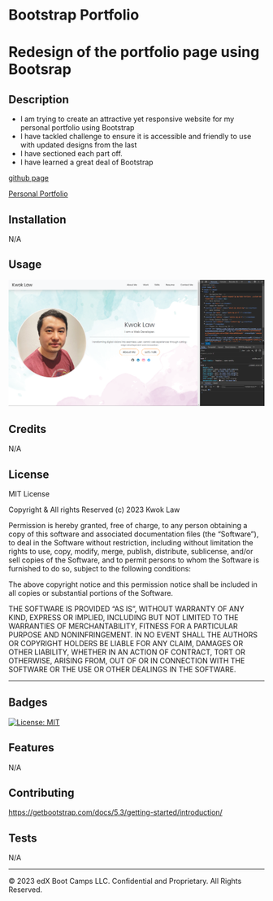 # Bootstrap Portfolio
# Redesign of the portfolio page using Bootsrap



## Description 

- I am trying to create an attractive yet responsive website for my personal portfolio using Bootstrap
- I have tackled challenge to ensure it is accessible and friendly to use with updated designs from the last
- I have sectioned each part off.
- I have learned a great deal of Bootstrap

[github page](https://github.com/Digita1Panda/bootstrap-portfolio)

[Personal Portfolio](https://digita1panda.github.io/bootstrap-portfolio/)


## Installation

N/A


## Usage 

![Webpage](./images/Screenshot%202023-12-19%20235834.png)

## Credits

N/A


## License

MIT License

Copyright & All rights Reserved (c) 2023 Kwok Law

Permission is hereby granted, free of charge, to any person obtaining a copy of this software and associated documentation files (the “Software”), to deal in the Software without restriction, including without limitation the rights to use, copy, modify, merge, publish, distribute, sublicense, and/or sell copies of the Software, and to permit persons to whom the Software is furnished to do so, subject to the following conditions:

The above copyright notice and this permission notice shall be included in all copies or substantial portions of the Software.

THE SOFTWARE IS PROVIDED “AS IS”, WITHOUT WARRANTY OF ANY KIND, EXPRESS OR IMPLIED, INCLUDING BUT NOT LIMITED TO THE WARRANTIES OF MERCHANTABILITY, FITNESS FOR A PARTICULAR PURPOSE AND NONINFRINGEMENT. IN NO EVENT SHALL THE AUTHORS OR COPYRIGHT HOLDERS BE LIABLE FOR ANY CLAIM, DAMAGES OR OTHER LIABILITY, WHETHER IN AN ACTION OF CONTRACT, TORT OR OTHERWISE, ARISING FROM, OUT OF OR IN CONNECTION WITH THE SOFTWARE OR THE USE OR OTHER DEALINGS IN THE SOFTWARE.


---

## Badges


[![License: MIT](https://img.shields.io/badge/License-MIT-yellow.svg)](https://opensource.org/licenses/MIT)




## Features

N/A

## Contributing

https://getbootstrap.com/docs/5.3/getting-started/introduction/

## Tests

N/A

---

© 2023 edX Boot Camps LLC. Confidential and Proprietary. All Rights Reserved.
